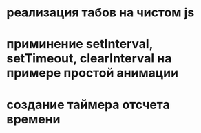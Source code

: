 # реализация табов на чистом js 
# приминение setInterval, setTimeout, clearInterval на примере простой анимации
# создание таймера отсчета времени
